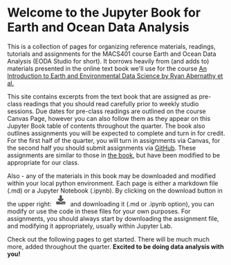# Welcome to the Jupyter Book for Earth and Ocean Data Analysis

This is a collection of pages for organizing reference materials, readings, tutorials and assignments for the MACS401 course Earth and Ocean Data Analysis (EODA Studio for short).  It borrows heavily from (and adds to) materials presented in the online text book we'll use for the course [An Introduction to Earth and Environmental Data Science by Ryan Abernathy et al.](https://earth-env-data-science.github.io/intro.html)

This site contains excerpts from the text book that are assigned as pre-class readings that you should read carefully prior to weekly studio sessions. Due dates for pre-class readings are outlined on the course Canvas Page, however you can also follow them as they appear on this Jupyter Book table of contents throughout the quarter. The book also outlines assignments you will be expected to complete and turn in for credit. For the first half of the quarter, you will turn in assignments via Canvas, for the second half you should submit assignments via [GitHub](https://github.com/). These assignments are similar to those in [the book](https://earth-env-data-science.github.io/intro.html), but have been modified to be appropriate for our class. 

Also - any of the materials in this book may be downloaded and modified within your local python environment.  Each page is either a markdown file (.md) or a Jupyter Notebook (.ipynb). By clicking on the download button in the upper right: 
![alt text](./images/downloadbutton.png)
and downloading it (.md or .ipynb option), you can modify or use the code in these files for your own purposes.  For assignments, you should always start by downloading the assignment file, and modifying it appropriately, usually within Jupyter Lab. 

Check out the following pages to get started.  There will be much much more, added throughout the quarter. **Excited to be doing data analysis with you!**


```{tableofcontents}
```
